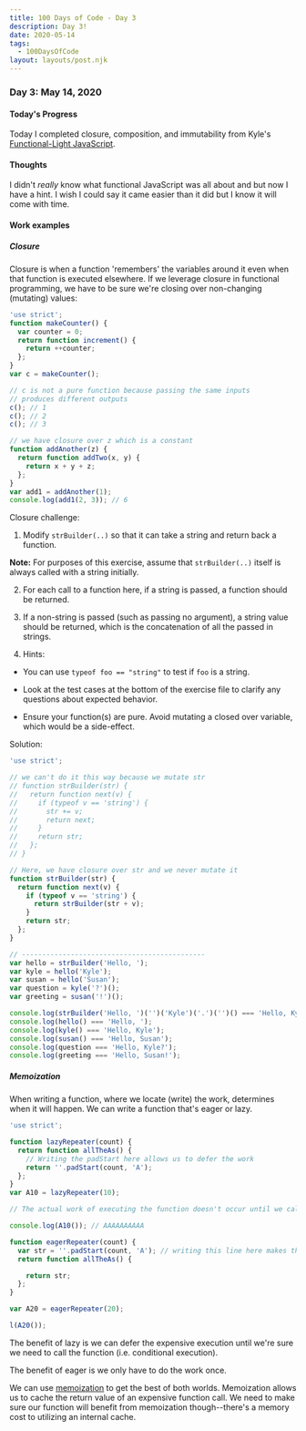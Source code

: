 ```yaml
---
title: 100 Days of Code - Day 3
description: Day 3!
date: 2020-05-14
tags: 
  - 100DaysOfCode
layout: layouts/post.njk
---
```


### Day 3: May 14, 2020

#### Today's Progress

Today I completed closure, composition, and immutability from Kyle's [Functional-Light JavaScript](https://frontendmasters.com/courses/functional-javascript-v3/). 

#### Thoughts

I didn't *really* know what functional JavaScript was all about and but now I have a hint. I wish I could say it came easier than it did but I know it will come with time.

#### Work examples

##### Closure

Closure is when a function 'remembers' the variables around it even when that function is executed elsewhere. If we leverage closure in functional programming, we have to be sure we're closing over non-changing (mutating) values:

```js
'use strict';
function makeCounter() {
  var counter = 0;
  return function increment() {
    return ++counter;
  };
}
var c = makeCounter();

// c is not a pure function because passing the same inputs
// produces different outputs
c(); // 1
c(); // 2
c(); // 3
```

```js
// we have closure over z which is a constant
function addAnother(z) {
  return function addTwo(x, y) {
    return x + y + z;
  };
}
var add1 = addAnother(1);
console.log(add1(2, 3)); // 6
```

Closure challenge:

1. Modify `strBuilder(..)` so that it can take a string and return back a function.

**Note:** For purposes of this exercise, assume that `strBuilder(..)` itself is always called with a string initially.

2. For each call to a function here, if a string is passed, a function should be returned.

3. If a non-string is passed (such as passing no argument), a string value should be returned, which is the concatenation of all the passed in strings.

4. Hints:

- You can use `typeof foo == "string"` to test if `foo` is a string.

- Look at the test cases at the bottom of the exercise file to clarify any questions about expected behavior.

- Ensure your function(s) are pure. Avoid mutating a closed over variable, which would be a side-effect.

Solution:

```js
'use strict';

// we can't do it this way because we mutate str
// function strBuilder(str) {
//   return function next(v) {
//     if (typeof v == 'string') {
//       str += v;
//       return next;
//     }
//     return str;
//   };
// }

// Here, we have closure over str and we never mutate it
function strBuilder(str) {
  return function next(v) {
    if (typeof v == 'string') {
      return strBuilder(str + v);
    }
    return str;
  };
}

// ---------------------------------------------
var hello = strBuilder('Hello, ');
var kyle = hello('Kyle');
var susan = hello('Susan');
var question = kyle('?')();
var greeting = susan('!')();

console.log(strBuilder('Hello, ')('')('Kyle')('.')('')() === 'Hello, Kyle.');
console.log(hello() === 'Hello, ');
console.log(kyle() === 'Hello, Kyle');
console.log(susan() === 'Hello, Susan');
console.log(question === 'Hello, Kyle?');
console.log(greeting === 'Hello, Susan!');
```

##### Memoization

When writing a function, where we locate (write) the work, determines when it will happen. We can write a function that's eager or lazy.

```js
'use strict';

function lazyRepeater(count) {
  return function allTheAs() {
    // Writing the padStart here allows us to defer the work
    return ''.padStart(count, 'A');
  };
}
var A10 = lazyRepeater(10);

// The actual work of executing the function doesn't occur until we call A10();

console.log(A10()); // AAAAAAAAAA

function eagerRepeater(count) {
  var str = ''.padStart(count, 'A'); // writing this line here makes this function eager
  return function allTheAs() {

    return str;
  };
}

var A20 = eagerRepeater(20);

l(A20());
```
The benefit of lazy is we can defer the expensive execution until we're sure we need to call the function (i.e. conditional execution).

The benefit of eager is we only have to do the work once. 

We can use [memoization](https://ramdajs.com/docs/#memoizeWith) to get the best of both worlds. Memoization allows us to cache the return value of an expensive function call. We need to make sure our function will benefit from memoization though--there's a memory cost to utilizing an internal cache.
